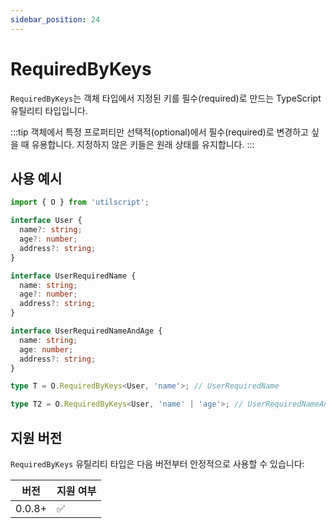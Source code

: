 ```yaml
---
sidebar_position: 24
---
```


# RequiredByKeys

`RequiredByKeys`는 객체 타입에서 지정된 키를 필수(required)로 만드는 TypeScript 유틸리티 타입입니다.

:::tip
객체에서 특정 프로퍼티만 선택적(optional)에서 필수(required)로 변경하고 싶을 때 유용합니다. 지정하지 않은 키들은 원래 상태를 유지합니다.
:::

## 사용 예시

```ts
import { O } from 'utilscript';

interface User {
  name?: string;
  age?: number;
  address?: string;
}

interface UserRequiredName {
  name: string;
  age?: number;
  address?: string;
}

interface UserRequiredNameAndAge {
  name: string;
  age: number;
  address?: string;
}

type T = O.RequiredByKeys<User, 'name'>; // UserRequiredName

type T2 = O.RequiredByKeys<User, 'name' | 'age'>; // UserRequiredNameAndAge
```

## 지원 버전

`RequiredByKeys` 유틸리티 타입은 다음 버전부터 안정적으로 사용할 수 있습니다:

| 버전   | 지원 여부 |
| ------ | --------- |
| 0.0.8+ | ✅        |
